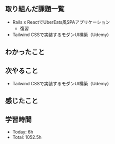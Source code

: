 ## 取り組んだ課題一覧
- Rails x ReactでUberEats風SPAアプリケーション
    -  復習
- Tailwind CSSで実装するモダンUI構築（Udemy）
## わかったこと
## 次やること
- Tailwind CSSで実装するモダンUI構築（Udemy）
## 感じたこと
## 学習時間
- Today: 6h
- Total: 1052.5h